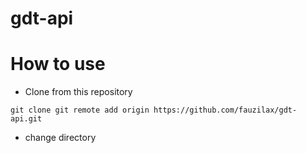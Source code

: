 # gdt-api

# How to use

- Clone from this repository

``` git clone git remote add origin https://github.com/fauzilax/gdt-api.git ```

- change directory 

``` 
